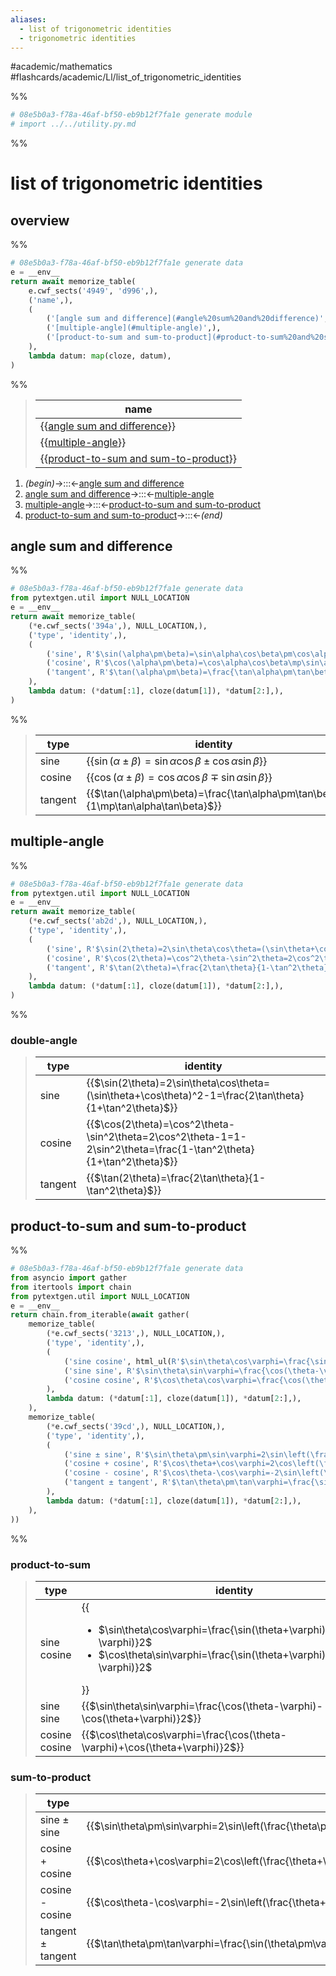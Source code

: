 ```yaml
---
aliases:
  - list of trigonometric identities
  - trigonometric identities
---
```


#academic/mathematics #flashcards/academic/Ll/list_of_trigonometric_identities

%%
```Python
# 08e5b0a3-f78a-46af-bf50-eb9b12f7fa1e generate module
# import ../../utility.py.md
```
%%

# list of trigonometric identities

## overview

%%
```Python
# 08e5b0a3-f78a-46af-bf50-eb9b12f7fa1e generate data
e = __env__
return await memorize_table(
	e.cwf_sects('4949', 'd996',),
	('name',),
	(
		('[angle sum and difference](#angle%20sum%20and%20difference)',),
		('[multiple-angle](#multiple-angle)',),
		('[product-to-sum and sum-to-product](#product-to-sum%20and%20sum-to-product)',),
	),
	lambda datum: map(cloze, datum),
)
```
%%

<!--08e5b0a3-f78a-46af-bf50-eb9b12f7fa1e generate section="4949"--><!-- The following content is generated at 2023-04-09T19:41:29.712881+08:00. Any edits will be overridden! -->

> | name |
> |-|
> | {{[angle sum and difference](#angle%20sum%20and%20difference)}} |
> | {{[multiple-angle](#multiple-angle)}} |
> | {{[product-to-sum and sum-to-product](#product-to-sum%20and%20sum-to-product)}} | <!--SR:!2023-06-01,36,270!2023-04-30,17,290!2023-04-30,17,290-->

<!--/08e5b0a3-f78a-46af-bf50-eb9b12f7fa1e-->

<!--08e5b0a3-f78a-46af-bf50-eb9b12f7fa1e generate section="d996"--><!-- The following content is generated at 2023-04-09T19:41:29.732199+08:00. Any edits will be overridden! -->

1. _(begin)_→:::←[angle sum and difference](#angle%20sum%20and%20difference) <!--SR:!2023-04-30,17,290!2023-04-30,17,290-->
2. [angle sum and difference](#angle%20sum%20and%20difference)→:::←[multiple-angle](#multiple-angle) <!--SR:!2023-04-30,17,290!2023-04-30,17,290-->
3. [multiple-angle](#multiple-angle)→:::←[product-to-sum and sum-to-product](#product-to-sum%20and%20sum-to-product) <!--SR:!2023-05-29,33,270!2023-04-30,17,290-->
4. [product-to-sum and sum-to-product](#product-to-sum%20and%20sum-to-product)→:::←_(end)_ <!--SR:!2023-04-30,17,290!2023-05-31,35,270-->

<!--/08e5b0a3-f78a-46af-bf50-eb9b12f7fa1e-->

## angle sum and difference

%%
```Python
# 08e5b0a3-f78a-46af-bf50-eb9b12f7fa1e generate data
from pytextgen.util import NULL_LOCATION
e = __env__
return await memorize_table(
	(*e.cwf_sects('394a',), NULL_LOCATION,),
	('type', 'identity',),
	(
		('sine', R'$\sin(\alpha\pm\beta)=\sin\alpha\cos\beta\pm\cos\alpha\sin\beta$',),
		('cosine', R'$\cos(\alpha\pm\beta)=\cos\alpha\cos\beta\mp\sin\alpha\sin\beta$',),
		('tangent', R'$\tan(\alpha\pm\beta)=\frac{\tan\alpha\pm\tan\beta}{1\mp\tan\alpha\tan\beta}$',),
	),
	lambda datum: (*datum[:1], cloze(datum[1]), *datum[2:],),
)
```
%%

<!--08e5b0a3-f78a-46af-bf50-eb9b12f7fa1e generate section="394a"--><!-- The following content is generated at 2023-04-09T19:23:12.390963+08:00. Any edits will be overridden! -->

> | type | identity |
> |-|-|
> | sine | {{$\sin(\alpha\pm\beta)=\sin\alpha\cos\beta\pm\cos\alpha\sin\beta$}} |
> | cosine | {{$\cos(\alpha\pm\beta)=\cos\alpha\cos\beta\mp\sin\alpha\sin\beta$}} |
> | tangent | {{$\tan(\alpha\pm\beta)=\frac{\tan\alpha\pm\tan\beta}{1\mp\tan\alpha\tan\beta}$}} | <!--SR:!2023-05-20,28,250!2023-05-30,34,270!2023-05-11,21,250-->

<!--/08e5b0a3-f78a-46af-bf50-eb9b12f7fa1e-->

## multiple-angle

%%
```Python
# 08e5b0a3-f78a-46af-bf50-eb9b12f7fa1e generate data
from pytextgen.util import NULL_LOCATION
e = __env__
return await memorize_table(
	(*e.cwf_sects('ab2d',), NULL_LOCATION,),
	('type', 'identity',),
	(
		('sine', R'$\sin(2\theta)=2\sin\theta\cos\theta=(\sin\theta+\cos\theta)^2-1=\frac{2\tan\theta}{1+\tan^2\theta}$',),
		('cosine', R'$\cos(2\theta)=\cos^2\theta-\sin^2\theta=2\cos^2\theta-1=1-2\sin^2\theta=\frac{1-\tan^2\theta}{1+\tan^2\theta}$',),
		('tangent', R'$\tan(2\theta)=\frac{2\tan\theta}{1-\tan^2\theta}$',),
	),
	lambda datum: (*datum[:1], cloze(datum[1]), *datum[2:],),
)
```
%%

### double-angle

<!--08e5b0a3-f78a-46af-bf50-eb9b12f7fa1e generate section="ab2d"--><!-- The following content is generated at 2023-04-09T19:43:23.769796+08:00. Any edits will be overridden! -->

> | type | identity |
> |-|-|
> | sine | {{$\sin(2\theta)=2\sin\theta\cos\theta=(\sin\theta+\cos\theta)^2-1=\frac{2\tan\theta}{1+\tan^2\theta}$}} |
> | cosine | {{$\cos(2\theta)=\cos^2\theta-\sin^2\theta=2\cos^2\theta-1=1-2\sin^2\theta=\frac{1-\tan^2\theta}{1+\tan^2\theta}$}} |
> | tangent | {{$\tan(2\theta)=\frac{2\tan\theta}{1-\tan^2\theta}$}} | <!--SR:!2023-05-07,18,250!2023-05-31,39,270!2023-05-01,14,230-->

<!--/08e5b0a3-f78a-46af-bf50-eb9b12f7fa1e-->

## product-to-sum and sum-to-product

%%
```Python
# 08e5b0a3-f78a-46af-bf50-eb9b12f7fa1e generate data
from asyncio import gather
from itertools import chain
from pytextgen.util import NULL_LOCATION
e = __env__
return chain.from_iterable(await gather(
	memorize_table(
		(*e.cwf_sects('3213',), NULL_LOCATION,),
		('type', 'identity',),
		(
			('sine cosine', html_ul(R'$\sin\theta\cos\varphi=\frac{\sin(\theta+\varphi)+\sin(\theta-\varphi)}2$', R'$\cos\theta\sin\varphi=\frac{\sin(\theta+\varphi)-\sin(\theta-\varphi)}2$',),),
			('sine sine', R'$\sin\theta\sin\varphi=\frac{\cos(\theta-\varphi)-\cos(\theta+\varphi)}2$',),
			('cosine cosine', R'$\cos\theta\cos\varphi=\frac{\cos(\theta-\varphi)+\cos(\theta+\varphi)}2$')
		),
		lambda datum: (*datum[:1], cloze(datum[1]), *datum[2:],),
	),
	memorize_table(
		(*e.cwf_sects('39cd',), NULL_LOCATION,),
		('type', 'identity',),
		(
			('sine ± sine', R'$\sin\theta\pm\sin\varphi=2\sin\left(\frac{\theta\pm\varphi}2\right)\cos\left(\frac{\theta\mp\varphi}2\right)$',),
			('cosine + cosine', R'$\cos\theta+\cos\varphi=2\cos\left(\frac{\theta+\varphi}2\right)\cos\left(\frac{\theta-\varphi}2\right)$',),
			('cosine - cosine', R'$\cos\theta-\cos\varphi=-2\sin\left(\frac{\theta+\varphi}2\right)\sin\left(\frac{\theta-\varphi}2\right)$',),
			('tangent ± tangent', R'$\tan\theta\pm\tan\varphi=\frac{\sin(\theta\pm\varphi)}{\cos\theta\cos\varphi}$',),
		),
		lambda datum: (*datum[:1], cloze(datum[1]), *datum[2:],),
	),
))
```
%%

### product-to-sum

<!--08e5b0a3-f78a-46af-bf50-eb9b12f7fa1e generate section="3213"--><!-- The following content is generated at 2023-04-09T19:58:50.846533+08:00. Any edits will be overridden! -->

> | type | identity |
> |-|-|
> | sine cosine | {{<ul><li>$\sin\theta\cos\varphi=\frac{\sin(\theta+\varphi)+\sin(\theta-\varphi)}2$</li><li>$\cos\theta\sin\varphi=\frac{\sin(\theta+\varphi)-\sin(\theta-\varphi)}2$</li></ul>}} |
> | sine sine | {{$\sin\theta\sin\varphi=\frac{\cos(\theta-\varphi)-\cos(\theta+\varphi)}2$}} |
> | cosine cosine | {{$\cos\theta\cos\varphi=\frac{\cos(\theta-\varphi)+\cos(\theta+\varphi)}2$}} | <!--SR:!2023-04-27,6,230!2023-04-29,7,210!2023-05-10,20,250-->

<!--/08e5b0a3-f78a-46af-bf50-eb9b12f7fa1e-->

### sum-to-product

<!--08e5b0a3-f78a-46af-bf50-eb9b12f7fa1e generate section="39cd"--><!-- The following content is generated at 2023-04-09T20:00:11.816087+08:00. Any edits will be overridden! -->

> | type | identity |
> |-|-|
> | sine ± sine | {{$\sin\theta\pm\sin\varphi=2\sin\left(\frac{\theta\pm\varphi}2\right)\cos\left(\frac{\theta\mp\varphi}2\right)$}} |
> | cosine + cosine | {{$\cos\theta+\cos\varphi=2\cos\left(\frac{\theta+\varphi}2\right)\cos\left(\frac{\theta-\varphi}2\right)$}} |
> | cosine - cosine | {{$\cos\theta-\cos\varphi=-2\sin\left(\frac{\theta+\varphi}2\right)\sin\left(\frac{\theta-\varphi}2\right)$}} |
> | tangent ± tangent | {{$\tan\theta\pm\tan\varphi=\frac{\sin(\theta\pm\varphi)}{\cos\theta\cos\varphi}$}} | <!--SR:!2023-05-06,16,230!2023-04-27,6,230!2023-05-06,16,230!2023-04-27,7,210-->

<!--/08e5b0a3-f78a-46af-bf50-eb9b12f7fa1e-->
